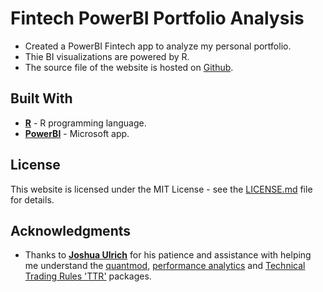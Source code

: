 # Fintech PowerBI Portfolio Analysis

- Created a PowerBI Fintech app to analyze my personal portfolio.
- Thie BI visualizations are powered by R.
- The source file of the website is hosted on [Github](https://github.com/UTexas80/SPL).

## Built With

- [**R**](https://www.r-project.org/) - R programming language.
- [**PowerBI**](https://powerbi.microsoft.com/en-us/) - Microsoft app.

## License

This website is licensed under the MIT License - see the [LICENSE.md](/LICENSE) file for details.

## Acknowledgments

* Thanks to [**Joshua Ulrich**](https://www.patreon.com/joshuaulrich) for his patience and assistance with helping me understand the [quantmod](https://cran.r-project.org/web/packages/quantmod/index.html), [performance analytics](https://cran.r-project.org/web/packages/PerformanceAnalytics/index.html) and [Technical Trading Rules 'TTR'](https://cran.r-project.org/web/packages/TTR/index.html) packages. 


